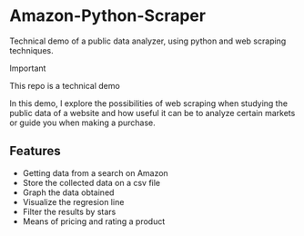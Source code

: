 # Amazon-Python-Scraper
Technical demo of a public data analyzer, using python and web scraping techniques.

> [!IMPORTANT]  
> This repo is a technical demo

In this demo, I explore the possibilities of web scraping when studying the public data of a website and how useful it can be to analyze certain markets or guide you when making a purchase.

## Features

- Getting data from a search on Amazon
- Store the collected data on a csv file
- Graph the data obtained
- Visualize the regresion line
- Filter the results by stars
- Means of pricing and rating a product
